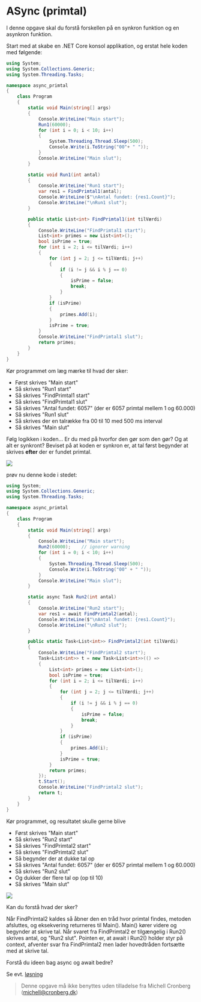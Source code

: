 ﻿# ASync (primtal)

I denne opgave skal du forstå forskellen på en synkron funktion og en asynkron funktion. 

Start med at skabe en .NET Core konsol applikation, og erstat hele koden med følgende:

```csharp
using System;
using System.Collections.Generic;
using System.Threading.Tasks;

namespace async_primtal
{
    class Program
    {
        static void Main(string[] args)
        {
            Console.WriteLine("Main start");
            Run1(60000);
            for (int i = 0; i < 10; i++)
            {
                System.Threading.Thread.Sleep(500);
                Console.Write(i.ToString("00"+ " "));
            }            
            Console.WriteLine("Main slut");
        }

        static void Run1(int antal)
        {
            Console.WriteLine("Run1 start");
            var res1 = FindPrimtal1(antal);
            Console.WriteLine($"\nAntal fundet: {res1.Count}");
            Console.WriteLine("\nRun1 slut");
        }

        public static List<int> FindPrimtal1(int tilVærdi)
        {
            Console.WriteLine("FindPrimtal1 start");
            List<int> primes = new List<int>();
            bool isPrime = true;
            for (int i = 2; i <= tilVærdi; i++)
            {
                for (int j = 2; j <= tilVærdi; j++)
                {
                    if (i != j && i % j == 0)
                    {
                        isPrime = false;
                        break;
                    }
                }
                if (isPrime)
                {
                    primes.Add(i);
                }
                isPrime = true;
            }
            Console.WriteLine("FindPrimtal1 slut");
            return primes;
        }
    }
}
```

Kør programmet om læg mærke til hvad der sker:

- Først skrives "Main start"
- Så skrives "Run1 start"
- Så skrives "FindPrimtal1 start"
- Så skrives "FindPrimtal1 slut"
- Så skrives "Antal fundet: 6057" (der er 6057 primtal mellem 1 og 60.000)
- Så skrives "Run1 slut"
- Så skrives der en talrække fra 00 til 10 med 500 ms interval
- Så skrives "Main slut"

Følg logikken i koden... Er du med på hvorfor den gør som den gør? Og at alt er synkront? Beviset på at
koden er synkron er, at tal først begynder at skrives **efter** der er fundet primtal.

![](v1.gif)

prøv nu denne kode i stedet:

```csharp
using System;
using System.Collections.Generic;
using System.Threading.Tasks;

namespace async_primtal
{
    class Program
    {
        static void Main(string[] args)
        {
            Console.WriteLine("Main start");
            Run2(60000);    // ignorer warning
            for (int i = 0; i < 10; i++)
            {
                System.Threading.Thread.Sleep(500);
                Console.Write(i.ToString("00" + " "));
            }
            Console.WriteLine("Main slut");
        }

        static async Task Run2(int antal)
        {
            Console.WriteLine("Run2 start");
            var res1 = await FindPrimtal2(antal);
            Console.WriteLine($"\nAntal fundet: {res1.Count}");
            Console.WriteLine("\nRun2 slut");
        }

        public static Task<List<int>> FindPrimtal2(int tilVærdi)
        {
            Console.WriteLine("FindPrimtal2 start");
            Task<List<int>> t = new Task<List<int>>(() =>
            {
                List<int> primes = new List<int>();
                bool isPrime = true;
                for (int i = 2; i <= tilVærdi; i++)
                {
                    for (int j = 2; j <= tilVærdi; j++)
                    {
                        if (i != j && i % j == 0)
                        {
                            isPrime = false;
                            break;
                        }
                    }
                    if (isPrime)
                    {
                        primes.Add(i);
                    }
                    isPrime = true;
                }
                return primes;
            });
            t.Start();
            Console.WriteLine("FindPrimtal2 slut");
            return t;
        }
    }
}

```
Kør programmet, og resultatet skulle gerne blive

- Først skrives "Main start"
- Så skrives "Run2 start"
- Så skrives "FindPrimtal2 start"
- Så skrives "FindPrimtal2 slut"
- Så begynder der at dukke tal op
- Så skrives "Antal fundet: 6057" (der er 6057 primtal mellem 1 og 60.000)
- Så skrives "Run2 slut"
- Og dukker der flere tal op (op til 10)
- Så skrives "Main slut"

![](v2.gif)

Kan du forstå hvad der sker? 

Når FindPrimtal2 kaldes så åbner den en tråd hvor primtal findes, metoden afsluttes, og eksekvering returneres
til Main(). Main() kører videre og begynder at skrive tal. Når svaret fra FindPrimtal2 er tilgængelig i Run2() skrives antal, og 
"Run2 slut". Pointen er, at await i Run2() holder styr på context, afventer svar fra FindPrimtal2 men lader hovedtråden fortsætte med at skrive tal. 

Forstå du ideen bag async og await bedre? 

Se evt. [løsning](https://github.com/devcronberg/undervisning-cs-opgaver/blob/master/async-primtal/Program.cs)

<!-- footerstart -->
> Denne opgave må ikke benyttes uden tilladelse fra Michell Cronberg (michell@cronberg.dk)
<!-- footerslut -->
